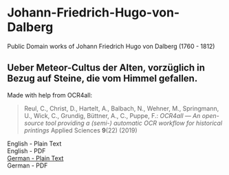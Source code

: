 # Johann-Friedrich-Hugo-von-Dalberg
Public Domain works of Johann Friedrich Hugo von Dalberg (1760 - 1812)

## Ueber Meteor-Cultus der Alten, vorzüglich in Bezug auf Steine, die vom Himmel gefallen.

Made with help from OCR4all:

> Reul, C., Christ, D., Hartelt, A., Balbach, N., Wehner, M., Springmann, U., Wick, C., Grundig, Büttner, A., C., Puppe, F.: *OCR4all — An open-source tool providing a (semi-) automatic OCR workflow for historical printings* Applied Sciences **9**(22) (2019)

English - Plain Text  
English - PDF  
[German - Plain Text](Uber-Meteor-Cultus-der-Alten/full-text-german.md)  
German - PDF  
